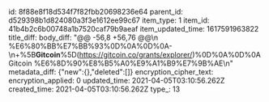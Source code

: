 id: 8f88e8f18d534f7f82fbb20698236e64
parent_id: d529398b1d824080a3f3e1612ee99c67
item_type: 1
item_id: 41b4b2c6b00748a1b7520caf79b9aeaf
item_updated_time: 1617591963822
title_diff: 
body_diff: "@@ -56,8 +56,76 @@\\n %E6%80%BB%E7%BB%93%0D%0A%0D%0A- \\n+%5B**Gitcoin**%5D(https://gitcoin.co/grants/explorer/)%0D%0A%0D%0A  Gitcoin %E6%8D%90%E8%B5%A0%E9%A1%B9%E7%9B%AE\\n"
metadata_diff: {"new":{},"deleted":[]}
encryption_cipher_text: 
encryption_applied: 0
updated_time: 2021-04-05T03:10:56.262Z
created_time: 2021-04-05T03:10:56.262Z
type_: 13